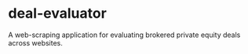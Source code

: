 # deal-evaluator
A web-scraping application for evaluating brokered private equity deals across websites.

